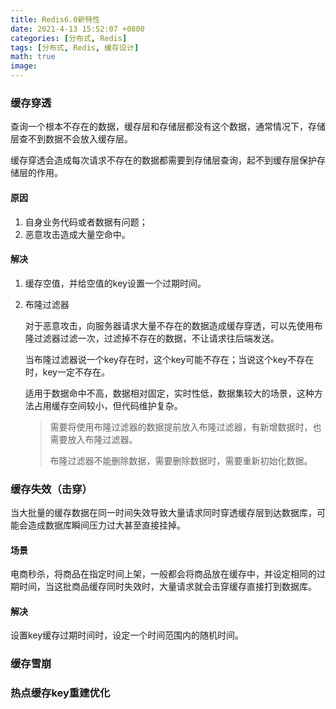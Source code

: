 ```yaml
---
title: Redis6.0新特性
date: 2021-4-13 15:52:07 +0800
categories: [分布式, Redis]
tags: [分布式, Redis, 缓存设计]
math: true
image: 
---
```


### 缓存穿透

查询一个根本不存在的数据，缓存层和存储层都没有这个数据，通常情况下，存储层查不到数据不会放入缓存层。

缓存穿透会造成每次请求不存在的数据都需要到存储层查询，起不到缓存层保护存储层的作用。

#### 原因

1. 自身业务代码或者数据有问题；
2. 恶意攻击造成大量空命中。

#### 解决

1. 缓存空值，并给空值的key设置一个过期时间。

2. 布隆过滤器

   对于恶意攻击，向服务器请求大量不存在的数据造成缓存穿透，可以先使用布隆过滤器过滤一次，过滤掉不存在的数据，不让请求往后端发送。

   当布隆过滤器说一个key存在时，这个key可能不存在；当说这个key不存在时，key一定不存在。

   适用于数据命中不高，数据相对固定，实时性低，数据集较大的场景，这种方法占用缓存空间较小，但代码维护复杂。

   > 需要将使用布隆过滤器的数据提前放入布隆过滤器，有新增数据时，也需要放入布隆过滤器。
   >
   > 布隆过滤器不能删除数据，需要删除数据时，需要重新初始化数据。



### 缓存失效（击穿）

当大批量的缓存数据在同一时间失效导致大量请求同时穿透缓存层到达数据库，可能会造成数据库瞬间压力过大甚至直接挂掉。

#### 场景

电商秒杀，将商品在指定时间上架，一般都会将商品放在缓存中，并设定相同的过期时间，当这批商品缓存同时失效时，大量请求就会击穿缓存直接打到数据库。

#### 解决

设置key缓存过期时间时，设定一个时间范围内的随机时间。

### 缓存雪崩







### 热点缓存key重建优化


